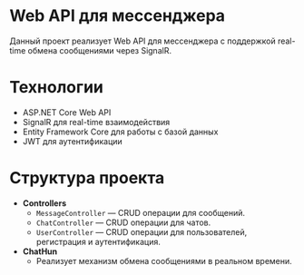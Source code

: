 # Web API для мессенджера

Данный проект реализует Web API для мессенджера с поддержкой real-time обмена сообщениями через SignalR.


# Технологии

- ASP.NET Core Web API
- SignalR для real-time взаимодействия
- Entity Framework Core для работы с базой данных
- JWT для аутентификации

# Структура проекта

- **Controllers**
  - `MessageController` — CRUD операции для сообщений.
  - `ChatController` — CRUD операции для чатов.
  - `UserController` — CRUD операции для пользователей, регистрация и аутентификация.
- **ChatHun**
  - Реализует механизм обмена сообщениями в реальном времени.
